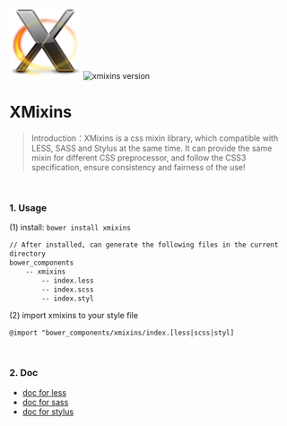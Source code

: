 ![XMixins](./images/icon.png)
![xmixins version](https://badge.fury.io/bo/xmixins.png)

# XMixins

> Introduction：XMixins is a css mixin library, which compatible with LESS, SASS and Stylus at the same time. It can provide the same mixin for different CSS preprocessor, and follow the CSS3 specification, ensure consistency and fairness of the use!

<br />

### 1. Usage

(1) install: `bower install xmixins`
    
    // After installed, can generate the following files in the current directory
    bower_components
        -- xmixins
            -- index.less
            -- index.scss
            -- index.styl
                
(2) import xmixins to your style file
    
    @import "bower_components/xmixins/index.[less|scss|styl]

<br />

### 2. Doc

* [doc for less](./doc/less.md)
* [doc for sass](./doc/sass.md)
* [doc for stylus](./doc/styl.md)

<br>

